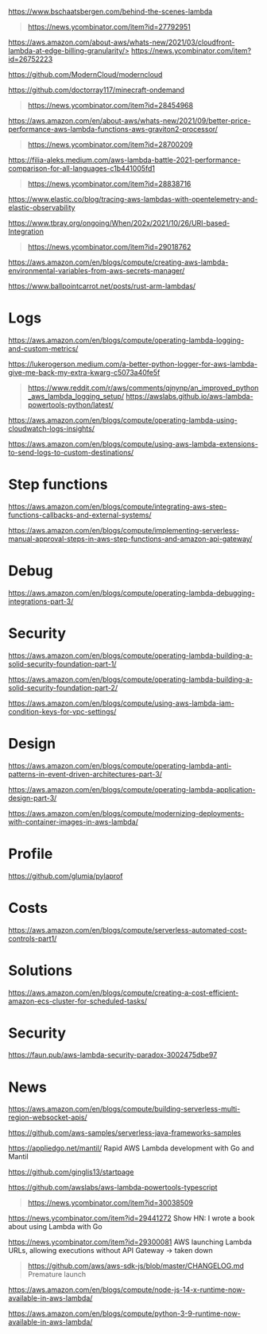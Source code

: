 https://www.bschaatsbergen.com/behind-the-scenes-lambda
> https://news.ycombinator.com/item?id=27792951

https://aws.amazon.com/about-aws/whats-new/2021/03/cloudfront-lambda-at-edge-billing-granularity/> https://news.ycombinator.com/item?id=26752223

https://github.com/ModernCloud/moderncloud

https://github.com/doctorray117/minecraft-ondemand
> https://news.ycombinator.com/item?id=28454968

https://aws.amazon.com/en/about-aws/whats-new/2021/09/better-price-performance-aws-lambda-functions-aws-graviton2-processor/
> https://news.ycombinator.com/item?id=28700209

https://filia-aleks.medium.com/aws-lambda-battle-2021-performance-comparison-for-all-languages-c1b441005fd1
> https://news.ycombinator.com/item?id=28838716

https://www.elastic.co/blog/tracing-aws-lambdas-with-opentelemetry-and-elastic-observability

https://www.tbray.org/ongoing/When/202x/2021/10/26/URI-based-Integration
> https://news.ycombinator.com/item?id=29018762

https://aws.amazon.com/en/blogs/compute/creating-aws-lambda-environmental-variables-from-aws-secrets-manager/

https://www.ballpointcarrot.net/posts/rust-arm-lambdas/

# Logs
https://aws.amazon.com/en/blogs/compute/operating-lambda-logging-and-custom-metrics/

https://lukerogerson.medium.com/a-better-python-logger-for-aws-lambda-give-me-back-my-extra-kwarg-c5073a40fe5f
> https://www.reddit.com/r/aws/comments/qjnynp/an_improved_python_aws_lambda_logging_setup/
> https://awslabs.github.io/aws-lambda-powertools-python/latest/

https://aws.amazon.com/en/blogs/compute/operating-lambda-using-cloudwatch-logs-insights/

https://aws.amazon.com/en/blogs/compute/using-aws-lambda-extensions-to-send-logs-to-custom-destinations/

# Step functions
https://aws.amazon.com/en/blogs/compute/integrating-aws-step-functions-callbacks-and-external-systems/

https://aws.amazon.com/en/blogs/compute/implementing-serverless-manual-approval-steps-in-aws-step-functions-and-amazon-api-gateway/

# Debug
https://aws.amazon.com/en/blogs/compute/operating-lambda-debugging-integrations-part-3/

# Security
https://aws.amazon.com/en/blogs/compute/operating-lambda-building-a-solid-security-foundation-part-1/

https://aws.amazon.com/en/blogs/compute/operating-lambda-building-a-solid-security-foundation-part-2/

https://aws.amazon.com/en/blogs/compute/using-aws-lambda-iam-condition-keys-for-vpc-settings/

# Design

https://aws.amazon.com/en/blogs/compute/operating-lambda-anti-patterns-in-event-driven-architectures-part-3/

https://aws.amazon.com/en/blogs/compute/operating-lambda-application-design-part-3/

https://aws.amazon.com/en/blogs/compute/modernizing-deployments-with-container-images-in-aws-lambda/

# Profile
https://github.com/glumia/pylaprof

# Costs
https://aws.amazon.com/en/blogs/compute/serverless-automated-cost-controls-part1/

# Solutions
https://aws.amazon.com/en/blogs/compute/creating-a-cost-efficient-amazon-ecs-cluster-for-scheduled-tasks/

# Security
https://faun.pub/aws-lambda-security-paradox-3002475dbe97

# News
https://aws.amazon.com/en/blogs/compute/building-serverless-multi-region-websocket-apis/

https://github.com/aws-samples/serverless-java-frameworks-samples

https://appliedgo.net/mantil/ Rapid AWS Lambda development with Go and Mantil

https://github.com/ginglis13/startpage

https://github.com/awslabs/aws-lambda-powertools-typescript
> https://news.ycombinator.com/item?id=30038509

https://news.ycombinator.com/item?id=29441272 Show HN: I wrote a book about using Lambda with Go

https://news.ycombinator.com/item?id=29300081 AWS launching Lambda URLs, allowing executions without API Gateway -> taken down
> https://github.com/aws/aws-sdk-js/blob/master/CHANGELOG.md Premature launch

https://aws.amazon.com/en/blogs/compute/node-js-14-x-runtime-now-available-in-aws-lambda/

https://aws.amazon.com/en/blogs/compute/python-3-9-runtime-now-available-in-aws-lambda/